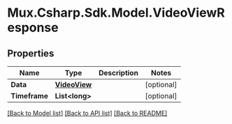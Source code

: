 # Mux.Csharp.Sdk.Model.VideoViewResponse

## Properties

Name | Type | Description | Notes
------------ | ------------- | ------------- | -------------
**Data** | [**VideoView**](VideoView.md) |  | [optional] 
**Timeframe** | **List&lt;long&gt;** |  | [optional] 

[[Back to Model list]](../README.md#documentation-for-models) [[Back to API list]](../README.md#documentation-for-api-endpoints) [[Back to README]](../README.md)

